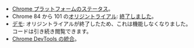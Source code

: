 - [Chrome プラットフォームのステータス](https://www.chromestatus.com/feature/5078049450098688)。
- Chrome 84 から 101 の[オリジントライアル](/docs/web-platform/origin-trials/): [終了しました](/origintrials/#/view_trial/2479231594867458049)。
- [デモ](https://trust-token-demo.glitch.me/): オリジントライアルが終了したため、これは機能しなくなりました。コードは引き続き閲覧できます。
- [Chrome DevTools の統合](/blog/new-in-devtools-89/#trust-token)。
